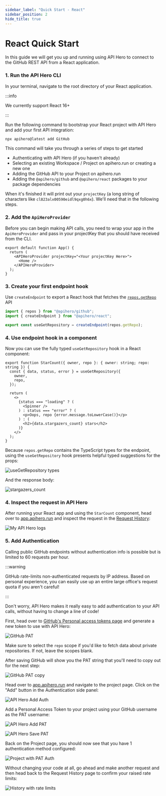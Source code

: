 ```yaml
---
sidebar_label: "Quick Start - React"
sidebar_position: 2
hide_title: true
---
```


# React Quick Start

In this guide we will get you up and running using API Hero to connect to the GitHub REST API from a React application.

### 1. Run the API Hero CLI

In your terminal, navigate to the root directory of your React application.

:::info

We currently support React 16+

:::

Run the following command to bootstrap your React project with API Hero and add your first API integration:

```zsh
npx apihero@latest add GitHub
```

This command will take you through a series of steps to get started

- Authenticating with API Hero (if you haven't already)
- Selecting an existing Workspace / Project on apihero.run or creating a new one
- Adding the GitHub API to your Project on apihero.run
- Adding the `@apihero/github` and `@apihero/react` packages to your package dependencies

When it's finished it will print out your `projectKey` (a long string of characters like `cl823alx00590eidl9qxg0h6x`). We'll need that in the following steps.

### 2. Add the `ApiHeroProvider`

Before you can begin making API calls, you need to wrap your app in the `ApiHeroProvider` and pass in your projectKey that you should have received from the CLI.

```tsx
export default function App() {
  return (
    <APIHeroProvider projectKey="<Your projectKey Here>">
      <Home />
    </APIHeroProvider>
  );
}
```

### 3. Create your first endpoint hook

Use `createEndpoint` to export a React hook that fetches the [`repos.getRepo`](https://docs.github.com/en/rest/repos/repos#get-a-repository) API

```ts
import { repos } from "@apihero/github";
import { createEndpoint } from "@apihero/react";

export const useGetRepository = createEndpoint(repos.getRepo);
```

### 4. Use endpoint hook in a component

Now you can use the fully typed `useGetRepository` hook in a React component:

```tsx
export function StarCount({ owner, repo }: { owner: string; repo: string }) {
  const { data, status, error } = useGetRepository({
    owner,
    repo,
  });

  return (
    <>
      {status === "loading" ? (
        <Spinner />
      ) : status === "error" ? (
        <p>Oops, repo {error.message.toLowerCase()}</p>
      ) : (
        <h2>{data.stargazers_count} stars</h2>
      )}
    </>
  );
}
```

Because `repos.getRepo` contains the TypeScript types for the endpoint, using the `useGetRepository` hook presents helpful typed suggestions for the props:

![useGetRepository types](/img/react/useGetRepositoryTypes.png)

And the response body:

![stargazers_count](/img/react/stargazers_count.png)

### 4. Inspect the request in API Hero

After running your React app and using the `StarCount` component, head over to [app.apihero.run](https://app.apihero.run) and inspect the request in the [Request History](/features/request-history):

![My API Hero logs](/img/nodeLogs.png)

### 5. Add Authentication

Calling public GitHub endpoints without authentication info is possible but is limited to 60 requests per hour.

:::warning

GitHub rate-limits non-authenticated requests by IP address. Based on personal experience, you can easily use up an entire large office's request quota if you aren't careful!

:::

Don't worry, API Hero makes it really easy to add authentication to your API calls, without having to change a line of code!

First, head over to [GitHub's Personal access tokens page](https://github.com/settings/tokens) and generate a new token to use with API Hero:

![GitHub PAT](/img/authentication/githubPAT.png)

Make sure to select the `repo` scope if you'd like to fetch data about private repositories. If not, leave the scopes blank.

After saving GitHub will show you the PAT string that you'll need to copy out for the next step:

![GitHub PAT copy](/img/authentication/githubPATcopy.png)

Head over to [app.apihero.run](https://app.apihero.run) and navigate to the project page. Click on the "Add" button in the Authentication side panel:

![API Hero Add Auth](/img/authentication/addAuth.png)

Add a Personal Access Token to your project using your GitHub username as the PAT username:

![API Hero Add PAT](/img/authentication/githubPATadd.png)

![API Hero Save PAT](/img/authentication/githubPATsave.png)

Back on the Project page, you should now see that you have 1 authentication method configured:

![Project with PAT Auth](/img/authentication/projectWithAuth.png)

Without changing your code at all, go ahead and make another request and then head back to the Request History page to confirm your raised rate limits:

![History with rate limits](/img/authentication/historyWithRateLimits.png)
